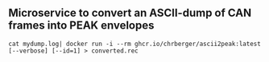 ## Microservice to convert an ASCII-dump of CAN frames into PEAK envelopes

```
cat mydump.log| docker run -i --rm ghcr.io/chrberger/ascii2peak:latest [--verbose] [--id=1] > converted.rec
```
